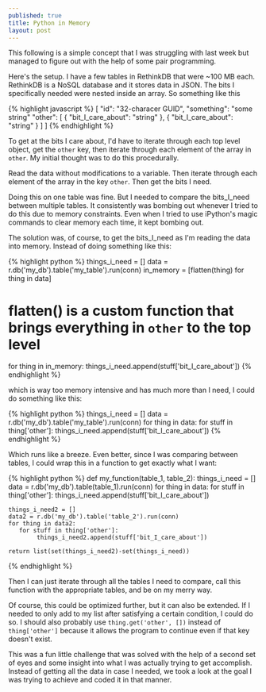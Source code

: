 ```yaml
---
published: true
title: Python in Memory
layout: post
---
```

This following is a simple concept that I was struggling with last week but managed to figure out with the help of some pair programming.

Here's the setup. I have a few tables in RethinkDB that were ~100 MB each. RethinkDB is a NoSQL database and it stores data in JSON. The bits I specifically needed were nested inside an array. So something like this

{% highlight javascript %}
[
  "id": "32-characer GUID",
  "something": "some string"
  "other": [
    {
       "bit_I_care_about": "string"
    },
    {
       "bit_I_care_about": "string"
    }
  ]
]
{% endhighlight %}

To get at the bits I care about, I'd have to iterate through each top level object, get the `other` key, then iterate through each element of the array in `other`. My initial thought was to do this procedurally.

Read the data without modifications to a variable. Then iterate through each element of the array in the key `other`. Then get the bits I need. 

Doing this on one table was fine. But I needed to compare the bits_I_need between multiple tables. It consistently was bombing out whenever I tried to do this due to memory constraints. Even when I tried to use iPython's magic commands to clear memory each time, it kept bombing out. 

The solution was, of course, to get the bits_I_need as I'm reading the data into memory. Instead of doing something like this:

{% highlight python %}
things_i_need = []
data = r.db('my_db').table('my_table').run(conn)
in_memory = [flatten(thing) for thing in data]
# flatten() is a custom function that brings everything in `other` to the top level
for thing in in_memory:
    things_i_need.append(stuff['bit_I_care_about'])
{% endhighlight %}

which is way too memory intensive and has much more than I need, I could do something like this:

{% highlight python %}
things_i_need = []
data = r.db('my_db').table('my_table').run(conn)
for thing in data:
   for stuff in thing['other']:
        things_i_need.append(stuff['bit_I_care_about'])
{% endhighlight %}

Which runs like a breeze. Even better, since I was comparing between tables, I could wrap this in a function to get exactly what I want:

{% highlight python %}
def my_function(table_1, table_2):
	things_i_need = []
	data = r.db('my_db').table(table_1).run(conn)
	for thing in data:
	   for stuff in thing['other']:
	        things_i_need.append(stuff['bit_I_care_about'])

	things_i_need2 = []
	data2 = r.db('my_db').table('table_2').run(conn)
	for thing in data2:
	   for stuff in thing['other']:
	        things_i_need2.append(stuff['bit_I_care_about'])

    return list(set(things_i_need2)-set(things_i_need))
{% endhighlight %}

Then I can just iterate through all the tables I need to compare, call this function with the appropriate tables, and be on my merry way.

Of course, this could be optimized further, but it can also be extended. If I needed to only add to my list after satisfying a certain condition, I could do so. I should also probably use `thing.get('other', [])` instead of `thing['other']` because it allows the program to continue even if that key doesn't exist. 

This was a fun little challenge that was solved with the help of a second set of eyes and some insight into what I was actually trying to get accomplish. Instead of getting all the data in case I needed, we took a look at the goal I was trying to achieve and coded it in that manner.